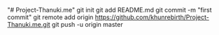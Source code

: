 "# Project-Thanuki.me"  git init git add README.md git commit -m "first commit" git remote add origin https://github.com/khunrebirth/Project-Thanuki.me.git git push -u origin master
